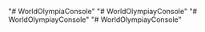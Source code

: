 "# WorldOlympiaConsole" 
"# WorldOlympiayConsole" 
"# WorldOlympiayConsole" 
"# WorldOlympiayConsole" 

